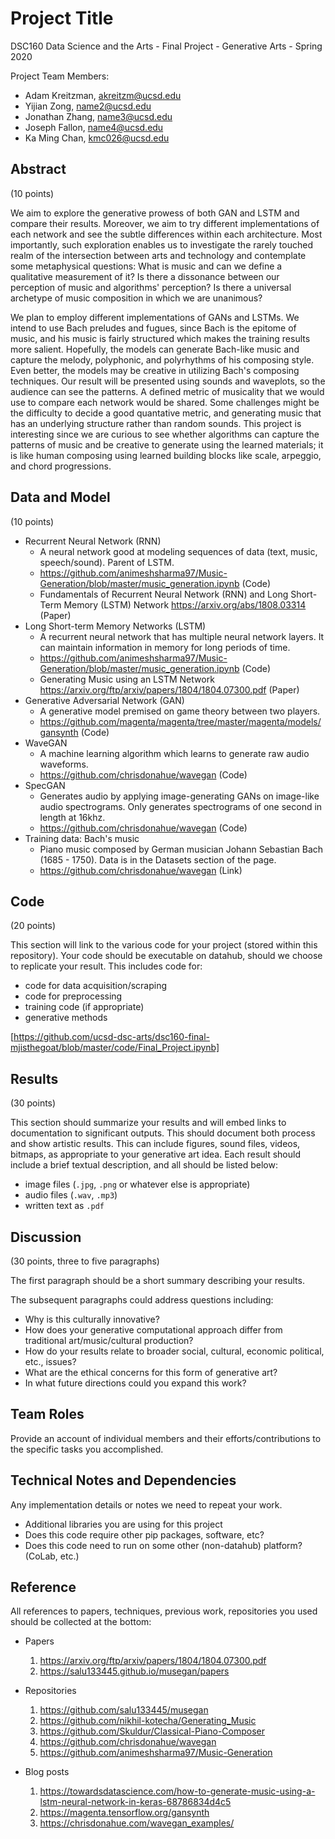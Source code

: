 # Project Title

DSC160 Data Science and the Arts - Final Project - Generative Arts - Spring 2020

Project Team Members: 
- Adam Kreitzman, akreitzm@ucsd.edu
- Yijian Zong, name2@ucsd.edu
- Jonathan Zhang, name3@ucsd.edu
- Joseph Fallon, name4@ucsd.edu
- Ka Ming Chan, kmc026@ucsd.edu

## Abstract

(10 points) 

We aim to explore the generative prowess of both GAN and LSTM and compare their results. Moreover, we aim to try different implementations of each network and see the subtle differences within each architecture. Most importantly, such exploration enables us to investigate the rarely touched realm of the intersection between arts and technology and contemplate some metaphysical questions: What is music and can we define a qualitative measurement of it? Is there a dissonance between our perception of music and algorithms' perception? Is there a universal archetype of music composition in which we are unanimous?
  
We plan to employ different implementations of GANs and LSTMs. We intend to use Bach preludes and fugues, since Bach is the epitome of music, and his music is fairly structured which makes the training results more salient. Hopefully, the models can generate Bach-like music and capture the melody, polyphonic, and polyrhythms of his composing style. Even better, the models may be creative in utilizing Bach's composing techniques. Our result will be presented using sounds and waveplots, so the audience can see the patterns. A defined metric of musicality that we would use to compare each network would be shared. Some challenges might be the difficulty to decide a good quantative metric, and generating music that has an underlying structure rather than random sounds. This project is interesting since we are curious to see whether algorithms can capture the patterns of music and be creative to generate using the learned materials; it is like human composing using learned building blocks like scale, arpeggio, and chord progressions.

## Data and Model

(10 points) 

- Recurrent Neural Network (RNN) 
  - A neural network good at modeling sequences of data (text, music, speech/sound). Parent of LSTM.
  - https://github.com/animeshsharma97/Music-Generation/blob/master/music_generation.ipynb (Code)
  - Fundamentals of Recurrent Neural Network (RNN) and Long Short-Term Memory (LSTM) Network https://arxiv.org/abs/1808.03314 (Paper)
- Long Short-term Memory Networks (LSTM) 
  - A recurrent neural network that has multiple neural network layers. It can maintain information in memory for long periods of time.
  - https://github.com/animeshsharma97/Music-Generation/blob/master/music_generation.ipynb (Code)
  - Generating Music using an LSTM Network https://arxiv.org/ftp/arxiv/papers/1804/1804.07300.pdf (Paper)
- Generative Adversarial Network (GAN) 
  - A generative model premised on game theory between two players.
  - https://github.com/magenta/magenta/tree/master/magenta/models/gansynth (Code)
- WaveGAN 
  - A machine learning algorithm which learns to generate raw audio waveforms.
  - https://github.com/chrisdonahue/wavegan (Code)
- SpecGAN 
  - Generates audio by applying image-generating GANs on image-like audio spectrograms. Only generates spectrograms of one second in length at 16khz.
  - https://github.com/chrisdonahue/wavegan (Code)
- Training data: Bach's music 
  - Piano music composed by German musician Johann Sebastian Bach (1685 - 1750). Data is in the Datasets section of the page. 
  - https://github.com/chrisdonahue/wavegan (Link)

## Code

(20 points)

This section will link to the various code for your project (stored within this repository). Your code should be executable on datahub, should we choose to replicate your result. This includes code for: 

- code for data acquisition/scraping
- code for preprocessing
- training code (if appropriate)
- generative methods

[https://github.com/ucsd-dsc-arts/dsc160-final-mjisthegoat/blob/master/code/Final_Project.ipynb]


## Results

(30 points) 

This section should summarize your results and will embed links to documentation to significant outputs. This should document both process and show artistic results. This can include figures, sound files, videos, bitmaps, as appropriate to your generative art idea. Each result should include a brief textual description, and all should be listed below: 

- image files (`.jpg`, `.png` or whatever else is appropriate)
- audio files (`.wav`, `.mp3`)
- written text as `.pdf`

## Discussion

(30 points, three to five paragraphs)

The first paragraph should be a short summary describing your results.

The subsequent paragraphs could address questions including:
- Why is this culturally innovative?
- How does your generative computational approach differ from traditional art/music/cultural production? 
- How do your results relate to broader social, cultural, economic political, etc., issues? 
- What are the ethical concerns for this form of generative art? 
- In what future directions could you expand this work?

## Team Roles

Provide an account of individual members and their efforts/contributions to the specific tasks you accomplished.

## Technical Notes and Dependencies

Any implementation details or notes we need to repeat your work. 
- Additional libraries you are using for this project
- Does this code require other pip packages, software, etc?
- Does this code need to run on some other (non-datahub) platform? (CoLab, etc.)

## Reference

All references to papers, techniques, previous work, repositories you used should be collected at the bottom:
- Papers
  1. https://arxiv.org/ftp/arxiv/papers/1804/1804.07300.pdf
  2. https://salu133445.github.io/musegan/papers

- Repositories
  1. https://github.com/salu133445/musegan
  2. https://github.com/nikhil-kotecha/Generating_Music
  3. https://github.com/Skuldur/Classical-Piano-Composer
  4. https://github.com/chrisdonahue/wavegan
  5. https://github.com/animeshsharma97/Music-Generation

- Blog posts
  1. https://towardsdatascience.com/how-to-generate-music-using-a-lstm-neural-network-in-keras-68786834d4c5
  2. https://magenta.tensorflow.org/gansynth
  3. https://chrisdonahue.com/wavegan_examples/